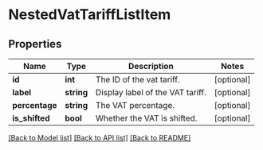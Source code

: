 # NestedVatTariffListItem

## Properties
Name | Type | Description | Notes
------------ | ------------- | ------------- | -------------
**id** | **int** | The ID of the vat tariff. | [optional] 
**label** | **string** | Display label of the VAT tariff. | [optional] 
**percentage** | **string** | The VAT percentage. | [optional] 
**is_shifted** | **bool** | Whether the VAT is shifted. | [optional] 

[[Back to Model list]](../README.md#documentation-for-models) [[Back to API list]](../README.md#documentation-for-api-endpoints) [[Back to README]](../README.md)


